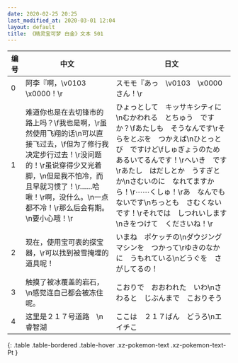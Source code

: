 ```yaml
---
date: 2020-02-25 20:25
last_modified_at: 2020-03-01 12:04
layout: default
title: 《精灵宝可梦 白金》文本 501
---
```

| 编号 | 中文 | 日文 |
| ---- | ---- | ---- |
| 0 | 阿李『啊，\v0103　\x0000！\r | スモモ『あっ　\v0103　\x0000さん！\r |
| 1 | 难道你也是在去切锋市的路上吗？\f我也是啊，\r虽然使用飞翔的话\n可以直接飞过去，\f但为了修行我决定步行过去！\r没问题的！\r虽说穿得少又光着脚，\n但是我不怕冷，而且早就习惯了！\r……哈啾！\r啊，没什么。\n一点都不冷！\r那么后会有期。\n要小心哦！\r | ひょっとして　キッサキシティに\nむかわれる　とちゅう　ですか？\fあたしも　そうなんです\rそらをとぶを　つかえば\nひとっとび　ですけど\fしゅぎょうのため　あるいてるんです！\rへいき　です\rあたし　はだしとか　うすぎとか\nさむいのに　なれてますから！\r⋯⋯くしゅ！\rあ　なんでも　ないです\nちっとも　さむくないです！\rそれでは　しつれいします\nきをつけて　くださいね！\r |
| 2 | 现在，使用宝可表的探宝器，\r可以找到被雪掩埋的道具呢！ | いまね　ポケッチの\nダウジングマシンを　つかって\rゆきのなかに　うもれている\nどうぐを　さがしてるの！ |
| 3 | 触摸了被冰覆盖的岩石，\n感觉连自己都会被冻住呢。 | こおりで　おおわれた　いわ\nさわると　じぶんまで　こおりそう |
| 4 | 这里是２１７号道路　\n睿智湖 | ここは　２１７ばん　どうろ\nエイチこ |
{: .table .table-bordered .table-hover .xz-pokemon-text .xz-pokemon-text-Pt }